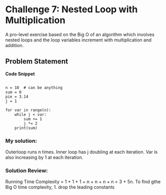 # Challenge 7: Nested Loop with Multiplication
A pro-level exercise based on the Big O of an algorithm which involves nested loops and the loop variables increment with multiplication and addition.

## Problem Statement
**Code Snippet**
```

n = 10  # can be anything
sum = 0
pie = 3.14
j = 1

for var in range(n):
    while j < var:
        sum += 1
        j *= 2
    print(sum)

```

### My solution:
Outerloop runs n times. Inner loop has j doubling at each iteration. Var is also increasing by 1 at each iteration.

### Solution Review:
Running Time Complexity = 1 + 1 + 1 + n + n + n + n = 3 + 5n. To find gthe Big O time complexity, 1. drop the leading constants
